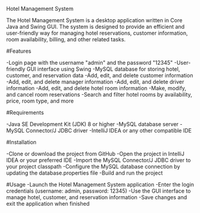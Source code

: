 Hotel Management System

The Hotel Management System is a desktop application written in Core Java and Swing GUI. The system is designed to provide an efficient and user-friendly way for managing hotel reservations, customer information, room availability, billing, and other related tasks.

#Features

-Login page with the username "admin" and the password "12345" 
-User-friendly GUI interface using Swing
-MySQL database for storing hotel, customer, and reservation data
-Add, edit, and delete customer information
-Add, edit, and delete manager information
-Add, edit, and delete driver information
-Add, edit, and delete hotel room information
-Make, modify, and cancel room reservations
-Search and filter hotel rooms by availability, price, room type, and more

#Requirements

-Java SE Development Kit (JDK) 8 or higher
-MySQL database server
-MySQL Connector/J JDBC driver
-IntelliJ IDEA or any other compatible IDE

#Installation

-Clone or download the project from GitHub
-Open the project in IntelliJ IDEA or your preferred IDE
-Import the MySQL Connector/J JDBC driver to your project classpath
-Configure the MySQL database connection by updating the database.properties file
-Build and run the project

#Usage
-Launch the Hotel Management System application
-Enter the login credentials (username: admin, password: 12345)
-Use the GUI interface to manage hotel, customer, and reservation information
-Save changes and exit the application when finished

